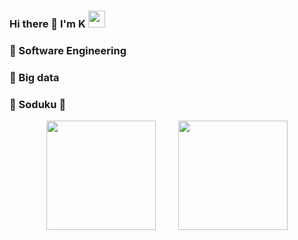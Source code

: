### Hi there 👋 I'm K <img src="https://user-images.githubusercontent.com/5679180/79618120-0daffb80-80be-11ea-819e-d2b0fa904d07.gif" width="27px">

<!--
**Kukukukiki192/Kukukukiki192** is a ✨ _special_ ✨ repository because its `README.md` (this file) appears on your GitHub profile.

Here are some ideas to get you started:

- 🔭 I’m currently working on ...
- 🌱 I’m currently learning ...
- 👯 I’m looking to collaborate on ...
- 🤔 I’m looking for help with ...
- 💬 Ask me about ...
- 📫 How to reach me: ...
- 😄 Pronouns: ...
- ⚡ Fun fact: ...
-->

### 🏫  Software Engineering
### 🌱  Big data

### 💙  Soduku 🏀
<!--
### 🔨
<div align="center">
    <a href="https://www.google.com/chrome" target="_blank" rel="noreferrer">
        <img src="https://raw.githubusercontent.com/devicons/devicon/master/icons/chrome/chrome-original.svg" alt="chrome" width="40" height="40"/>
    </a>
   ...
</div>

### 📈-->
<div align="center">
    <span>&emsp;&emsp;</span>
    <img height="175px" src="https://github-readme-stats.vercel.app/api?username=Kukukukiki192&theme=tokyonight&count_private=true&show_icons=true&hide_border=true" />
    <span>&emsp;&emsp;</span>
    <img height="175px" src="https://github-readme-stats.vercel.app/api/top-langs/?username=Kukukukiki192&theme=tokyonight&count_private=true&layout=compact&langs_count=8&hide_border=true" />
    <span>&emsp;&emsp;</span>
</div>

<!--
<div align="center">
  <a href="https://github.com/Kukukukiki192/Py">
    <img src="https://github-readme-stats.vercel.app/api/pin/?username=Kukukukiki192&repo=Py&theme=material-palenight&hide_border=true" />
  </a>
</div>
-->
